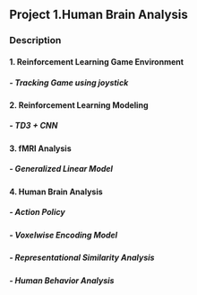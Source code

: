 ## Project 1.Human Brain Analysis

### Description
#### 1. Reinforcement Learning Game Environment 
##### - Tracking Game using joystick

#### 2. Reinforcement Learning Modeling
##### - TD3 + CNN

#### 3. fMRI Analysis
##### - Generalized Linear Model

#### 4. Human Brain Analysis
##### - Action Policy 
##### - Voxelwise Encoding Model
##### - Representational Similarity Analysis
##### - Human Behavior Analysis

